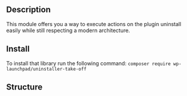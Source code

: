 ## Description
This module offers you a way to execute actions on the plugin uninstall easily while still respecting a modern architecture.

## Install
To install that library run the following command: `composer require wp-launchpad/uninstaller-take-off`

## Structure

